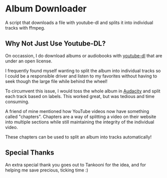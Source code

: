 # Album Downloader

A script that downloads a file with youtube-dl and splits it into individual tracks with ffmpeg.

## Why Not Just Use Youtube-DL?
On occassion, I do download albums or audiobooks with [youtube-dl](https://github.com/ytdl-org/youtube-dl) that are under an open license.

I frequently found myself wanting to split the album into individual tracks so I could be a responsible driver and listen to my favorites without having to seek though the large file while behind the wheel!

To circumvent this issue, I would toss the whole album in [Audacity](https://www.audacityteam.org/) and split each track based on labels.  This worked great, but was tedious and time consuming.

A friend of mine mentioned how YouTube videos now have something called "chapters".  Chapters are a way of splitting a video on their website into multiple sections while still maintaining the integrity of the individual video.

These chapters can be used to split an album into tracks automatically!

## Special Thanks
An extra special thank you goes out to Tankooni for the idea, and for helping me save precious, ticking time :)
